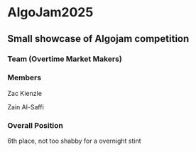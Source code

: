 # AlgoJam2025

## Small showcase of Algojam competition

### Team (Overtime Market Makers)

### Members

Zac Kienzle

Zain Al-Saffi

### Overall Position
6th place, not too shabby for a overnight stint
